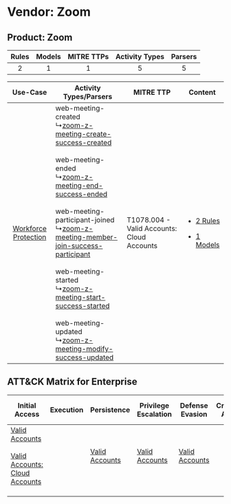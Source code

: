 Vendor: Zoom
============
Product: Zoom
-------------
| Rules | Models | MITRE TTPs | Activity Types | Parsers |
|:-----:|:------:|:----------:|:--------------:|:-------:|
|   2   |   1    |     1      |       5        |    5    |

|    Use-Case    | Activity Types/Parsers    | MITRE TTP    | Content    |
|:----:| ---- | ---- | ---- |
| [Workforce Protection](../../../UseCases/uc_workforce_protection.md) |  web-meeting-created<br> ↳[zoom-z-meeting-create-success-created](Ps/pC_zoomzmeetingcreatesuccesscreated.md)<br><br> web-meeting-ended<br> ↳[zoom-z-meeting-end-success-ended](Ps/pC_zoomzmeetingendsuccessended.md)<br><br> web-meeting-participant-joined<br> ↳[zoom-z-meeting-member-join-success-participant](Ps/pC_zoomzmeetingmemberjoinsuccessparticipant.md)<br><br> web-meeting-started<br> ↳[zoom-z-meeting-start-success-started](Ps/pC_zoomzmeetingstartsuccessstarted.md)<br><br> web-meeting-updated<br> ↳[zoom-z-meeting-modify-success-updated](Ps/pC_zoomzmeetingmodifysuccessupdated.md)<br> | T1078.004 - Valid Accounts: Cloud Accounts<br> | [<ul><li>2 Rules</li></ul><ul><li>1 Models</li></ul>](RM/r_m_zoom_zoom_Workforce_Protection.md) |

ATT&CK Matrix for Enterprise
----------------------------
| Initial Access                                                                                                                                             | Execution | Persistence                                                         | Privilege Escalation                                                | Defense Evasion                                                     | Credential Access | Discovery | Lateral Movement | Collection | Command and Control | Exfiltration | Impact |
| ---------------------------------------------------------------------------------------------------------------------------------------------------------- | --------- | ------------------------------------------------------------------- | ------------------------------------------------------------------- | ------------------------------------------------------------------- | ----------------- | --------- | ---------------- | ---------- | ------------------- | ------------ | ------ |
| [Valid Accounts](https://attack.mitre.org/techniques/T1078)<br><br>[Valid Accounts: Cloud Accounts](https://attack.mitre.org/techniques/T1078/004)<br><br> |           | [Valid Accounts](https://attack.mitre.org/techniques/T1078)<br><br> | [Valid Accounts](https://attack.mitre.org/techniques/T1078)<br><br> | [Valid Accounts](https://attack.mitre.org/techniques/T1078)<br><br> |                   |           |                  |            |                     |              |        |